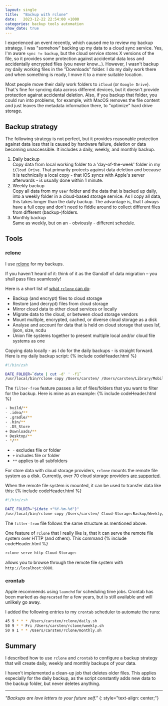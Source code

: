 ```yaml
---
layout: single
title:  "Backup with rclone"
date:   2023-12-22 22:54:00 +1000
categories: backup tools automation
show_date: true
---
```


I experienced an event recently, which caused me to review my backup strategy. I was "somehow" backing up my data to a cloud sync service. Yes, I'm aware `sync != backup`, but the cloud service stores X versions of the file, so it provides some protection against accidental data loss and accidentally encrypted files (you never know...). However, I wasn't backup my daily working files in the "Downloads" folder. I do my daily work there and when something is ready, I move it to a more suitable location.

Most people move their daily work folders to `iCloud` (or `Google Drive`). That's fine for syncing data across different devices, but it doesn't provide protection against accidental deletion. Also, if you backup that folder, you could run into problems, for example, with MacOS removes the file content and just leaves the metadata information there, to "optimize" hard drive storage.

## Backup strategy
The following strategy is not perfect, but it provides reasonable protection against data loss that is caused by hardware failure, deletion or data becoming unaccessible. It includes a daily, weekly, and monthly backup.

1. Daily backup<br/>
   Copy data from local working folder to a 'day-of-the-week' folder in my `iCloud Drive`. That primarily protects against data deletion and because it is technically a local copy - that iOS syncs with Apple's server afterwards - is usually done within 1 minute.
1. Weekly backup<br/>
   Copy all data from my `User` folder and the data that is backed up daily, into a weekly folder in a cloud-based storage service. As I copy all data, this takes longer than the daily backup. The advantage is, that I always have a full copy and don't need to fiddle around to collect different files from different (backup-)folders.
1. Monthly backup<br/>
   Same as weekly, but on an - obviously - different schedule.

## Tools
### rclone
I use [rclone](https://rclone.org/) for my backups. 

If you haven't heard of it: think of it as the Gandalf of data migration – you shall pass files seamlessly!  

Here is a short list of [what `rclone` can do](https://rclone.org/#what):
- Backup (and encrypt) files to cloud storage
- Restore (and decrypt) files from cloud storage
- Mirror cloud data to other cloud services or locally
- Migrate data to the cloud, or between cloud storage vendors
- Mount multiple, encrypted, cached, or diverse cloud storage as a disk
- Analyse and account for data that is held on cloud storage that uses lsf, ljson, size, ncdu
- Union file systems together to present multiple local and/or cloud file systems as one


Copying data locally - as I do for the daily backups - is straight forward. Here is my daily backup script:
{% include codeHeader.html %}
```bash
#!/bin/zsh

DATE_FOLDER=`date | cut -d' ' -f1`
/usr/local/bin/rclone copy /Users/carsten/ /Users/carsten/Library/Mobile\ Documents/com\~apple\~CloudDocs/Backup/$DATE_FOLDER --filter-from /Users/carsten/rclone/filter-from-daily.txt --max-size 50M --log-file ~/rclone/daily_$DATE_FOLDER.txt --log-level DEBUG
```

The `filter-from` feature passes a list of files/folders that you want to filter for the backup. Here is mine as an example:
{% include codeHeader.html %}
```bash
- build/**
- .idea/**
- .gradle/**
- .bin/**
- .DS_Store
+ Downloads/**
+ Desktop/**
- */**
```

- `-` excludes file or folder
- `+` includes file or folder
- `**` applies to all subfolders

For store data with cloud storage providers, `rclone` mounts the remote file system as a disk. Currently, over 70 cloud storage providers [are supported](https://rclone.org/#providers). 

When the remote file system is mounted, it can be used to transfer data like this:
{% include codeHeader.html %}
```bash
#!/bin/zsh

DATE_FOLDER="$(date +"%Y-%m-%d")"
/usr/local/bin/rclone copy /Users/carsten/ Cloud-Storage:Backup/Weekly/$DATE_FOLDER --filter-from /Users/carsten/rclone/filter-from-weekly.txt --log-file  ~/rclone/weekly_$DATE_FOLDER.txt --log-level INFO
```

The `filter-from` file follows the same structure as mentioned above.

One feature of `rclone` that I really like is, that it can serve the remote file system over HTTP (and others). This command
{% include codeHeader.html %}
```bash
rclone serve http Cloud-Storage:
```
allows you to browse through the remote file system with `http://localhost:8080`. 

### crontab
Apple recommends using `launchd` for scheduling time jobs. Crontab has been marked as `deprecated` for a few years, but is still available and will unlikely go away.

I added the following entries to my `crontab` scheduler to automate the runs:
```bash
45 9 * * * /Users/carsten/rclone/daily.sh
50 9 * * Fri /Users/carsten/rclone/weekly.sh
50 9 1 * * /Users/carsten/rclone/monthly.sh
```

## Summary
I described how to use `rclone` and `crontab` to configure a backup strategy that will create daily, weekly and monthly backups of your data.

I haven't implemented a clean-up job that deletes older files. This applies especially for the daily backup, as the script constantly adds new data to the backup folder, but never deletes anything.

---

_"Backups are love letters to your future self."_
{: style="text-align: center;"}